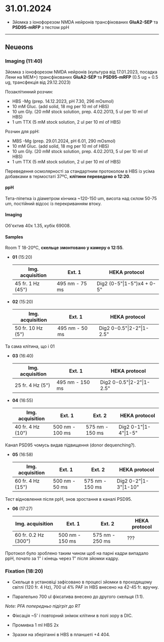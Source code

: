 31.01.2024
=========
- Зйомка з іонофорезом NMDA нейронів трансфікованих __GluA2-SEP__ та __PSD95-mRFP__ з тестом ppH

---

## Neueons
### Imaging (11:40)
Зйомка з іонофорезом NMDA нейронів (культура від 17.01.2023, посадка Лени на MEM+) трансфікованих __GluA2-SEP__ та __PSD95-mRFP__ (0.5 ug + 0.5 ug, трансфекція від 29.12.2023)

Позаклітинний розчин:
- HBS -Mg  (prep. 14.12.2023, pH 7.30,  296 mOsmol)
- 10 mM Gluc. (add solid, 18 mg per 10 ml of HBS)
- 10 um Gly. (20 mM stock solution, prep. 4.02.2013, 5 ul per 10 ml of HBS)
- 1 um TTX (5 mM stock solution, 2 ul per 10 ml of HBS)

Розчин для ppH:

- MBS -Mg  (prep. 29.01.2024, pH 6.01, 290 mOsmol)
- 10 mM Gluc. (add solid, 18 mg per 10 ml of HBS)
- 10 um Gly. (20 mM stock solution, prep. 4.02.2013, 5 ul per 10 ml of HBS)
- 1 um TTX (5 mM stock solution, 2 ul per 10 ml of HBS)

Переведення осмолярності за стандартним протоколом в HBS із усіма добавками в термостаті 37ºC, __клітини переведено о 12:20__.

#### ppH

Тета-піпетка із діаметром кінчика ~120-150 um, висота над склом 50-75 um, постійний відсос із перекриванням втоку.

#### Imaging

Об'єктив 40x 1.35,  кубік 69008.

#### Samples

Room T 18-20ºC, __скельце змонтовано у камеру о 12:55__.

- __01__ (15:20)
  
   | Img. acquisition                  | Ext. 1          | HEKA protocol |
   | --------------------------------- | --------------- | -------------------- |
   | 45 fr. 1 Hz (45") | 495 nm - 75 ms | Dig2 (0-5"\|1-5")x4 + 0-5" |

- __02__ (15:20)
  
   | Img. acquisition                  | Ext. 1          | HEKA protocol |
   | --------------------------------- | --------------- | -------------------- |
   | 50 fr. 10 Hz (5") | 495 nm - 50 ms | Dig2 0-0.5"\|2-2"\|1-2.5" |

Та сама клітина, що і 01

- __03__ (16:40)
  
   | Img. acquisition                  | Ext. 1          | HEKA protocol |
   | --------------------------------- | --------------- | -------------------- |
   | 25 fr. 4 Hz (5") | 495 nm - 150 ms | Dig2 0-0.5"\|2-2"\|1-2.5" |
   
- __04__ (16:55)
  
   | Img. acquisition                  | Ext. 1          | Ext. 2   | HEKA protocol |
   | --------------------------------- | --------------- | -------------------- | -------------------- |
   | 40 fr. 4 Hz (10") | 500 nm - 100 ms | 575 nm - 150 ms | Dig2 0-1"\|1-4"\|1-5" |

Канал PSD95 чомусь видав підвищення (donor dequenching?).

- __05__ (16:58)

  | Img. acquisition  | Ext. 1         | Ext. 2          | HEKA protocol          |
  | ----------------- | -------------- | --------------- | ---------------------- |
  | 60 fr. 4 Hz (15") | 500 nm - 50 ms | 575 nm - 150 ms | Dig2 0-2"\|1-3"\|1-10" |

Тест відновлення після ppH, знов зростання в каналі PSD95.

- __06__ (17:27)

  | Img. acquisition     | Ext. 1          | Ext. 2          | HEKA protocol |
  | -------------------- | --------------- | --------------- | ------------- |
  | 60 fr. 0.2 Hz (300") | 500 nm - 150 ms | 575 nm - 250 ms | ???           |

Протокол було зроблено таким чином щоб на парні кадри випадало ppH, почато за 1" і кінець через 1" після зйомки кадру.

### Fixation (18:20)

- Скельце в установіці зафісовано в процесі зйомки в проходящому світлі (120 fr. 4 Hz), 700 ul 4% PAF in HBS внесено на 42-45 fr. вручну.

- Паралельно 700 ul фіксатива внесено до другого скельця (1:1).

_Note: PFA попередньо підігріт до RT_

- Фіксація ~5' і повторний знімок клітини в полі зору в DIC.

- Промивка 1 ml HBS 2x

- Зразки на зберіганні в HBS в планшеті +4 404. 

